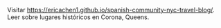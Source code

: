 Visitar https://ericachen1.github.io/spanish-community-nyc-travel-blog/.
Leer sobre lugares históricos en Corona, Queens.
